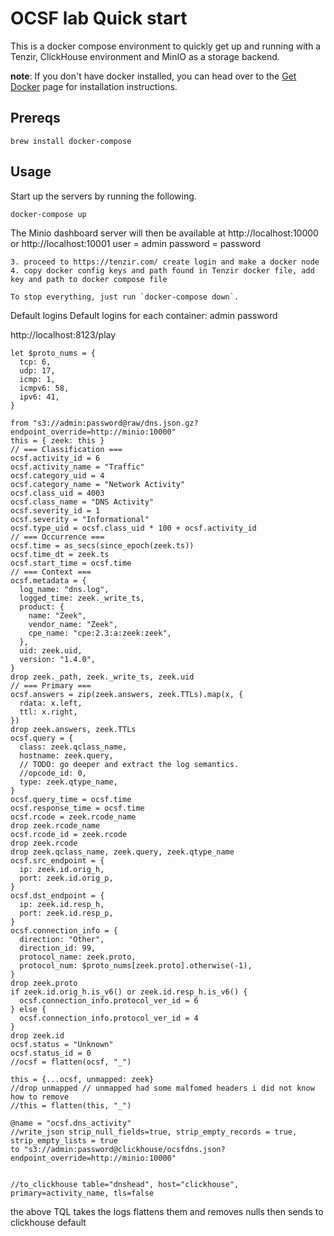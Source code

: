 <!--
 Licensed to the Apache Software Foundation (ASF) under one
 or more contributor license agreements.  See the NOTICE file
 distributed with this work for additional information
 regarding copyright ownership.  The ASF licenses this file
 to you under the Apache License, Version 2.0 (the
 "License"); you may not use this file except in compliance
 with the License.  You may obtain a copy of the License at

   http://www.apache.org/licenses/LICENSE-2.0

 Unless required by applicable law or agreed to in writing,
 software distributed under the License is distributed on an
 "AS IS" BASIS, WITHOUT WARRANTIES OR CONDITIONS OF ANY
 KIND, either express or implied.  See the License for the
 specific language governing permissions and limitations
 under the License.
-->
# OCSF lab Quick start
This is a docker compose environment to quickly get up and running with a Tenzir, ClickHouse environment and MinIO as a storage backend.

**note**: If you don't have docker installed, you can head over to the [Get Docker](https://docs.docker.com/get-docker/)
page for installation instructions.

## Prereqs

`brew install docker-compose`

## Usage
Start up the  servers by running the following.
```
docker-compose up
```
The Minio dashboard server will then be available at http://localhost:10000 or http://localhost:10001
user = admin
password = password
```
3. proceed to https://tenzir.com/ create login and make a docker node 
4. copy docker config keys and path found in Tenzir docker file, add key and path to docker compose file 

To stop everything, just run `docker-compose down`.
```
Default logins
Default logins for each container:
admin 
password

http://localhost:8123/play
```
let $proto_nums = {
  tcp: 6,
  udp: 17,
  icmp: 1,
  icmpv6: 58,
  ipv6: 41,
}

from "s3://admin:password@raw/dns.json.gz?endpoint_override=http://minio:10000" 
this = { zeek: this }
// === Classification ===
ocsf.activity_id = 6
ocsf.activity_name = "Traffic"
ocsf.category_uid = 4
ocsf.category_name = "Network Activity"
ocsf.class_uid = 4003
ocsf.class_name = "DNS Activity"
ocsf.severity_id = 1
ocsf.severity = "Informational"
ocsf.type_uid = ocsf.class_uid * 100 + ocsf.activity_id
// === Occurrence ===
ocsf.time = as_secs(since_epoch(zeek.ts))
ocsf.time_dt = zeek.ts
ocsf.start_time = ocsf.time
// === Context ===
ocsf.metadata = {
  log_name: "dns.log",
  logged_time: zeek._write_ts,
  product: {
    name: "Zeek",
    vendor_name: "Zeek",
    cpe_name: "cpe:2.3:a:zeek:zeek",
  },
  uid: zeek.uid,
  version: "1.4.0",
}
drop zeek._path, zeek._write_ts, zeek.uid
// === Primary ===
ocsf.answers = zip(zeek.answers, zeek.TTLs).map(x, {
  rdata: x.left,
  ttl: x.right,
})
drop zeek.answers, zeek.TTLs
ocsf.query = {
  class: zeek.qclass_name,
  hostname: zeek.query,
  // TODO: go deeper and extract the log semantics.
  //opcode_id: 0,
  type: zeek.qtype_name,
}
ocsf.query_time = ocsf.time
ocsf.response_time = ocsf.time
ocsf.rcode = zeek.rcode_name
drop zeek.rcode_name
ocsf.rcode_id = zeek.rcode
drop zeek.rcode
drop zeek.qclass_name, zeek.query, zeek.qtype_name
ocsf.src_endpoint = {
  ip: zeek.id.orig_h,
  port: zeek.id.orig_p,
}
ocsf.dst_endpoint = {
  ip: zeek.id.resp_h,
  port: zeek.id.resp_p,
}
ocsf.connection_info = {
  direction: "Other",
  direction_id: 99,
  protocol_name: zeek.proto,
  protocol_num: $proto_nums[zeek.proto].otherwise(-1),
}
drop zeek.proto
if zeek.id.orig_h.is_v6() or zeek.id.resp_h.is_v6() {
  ocsf.connection_info.protocol_ver_id = 6
} else {
  ocsf.connection_info.protocol_ver_id = 4
}
drop zeek.id
ocsf.status = "Unknown"
ocsf.status_id = 0
//ocsf = flatten(ocsf, "_")

this = {...ocsf, unmapped: zeek}
//drop unmapped // unmapped had some malfomed headers i did not know how to remove 
//this = flatten(this, "_")

@name = "ocsf.dns_activity"
//write_json strip_null_fields=true, strip_empty_records = true, strip_empty_lists = true
to "s3://admin:password@clickhouse/ocsfdns.json?endpoint_override=http://minio:10000" 


//to_clickhouse table="dnshead", host="clickhouse", primary=activity_name, tls=false
```
the above TQL takes the logs flattens them and removes nulls then sends to clickhouse default 